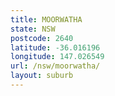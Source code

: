 ```yaml
---
title: MOORWATHA
state: NSW
postcode: 2640
latitude: -36.016196
longitude: 147.026549
url: /nsw/moorwatha/
layout: suburb
---
```

